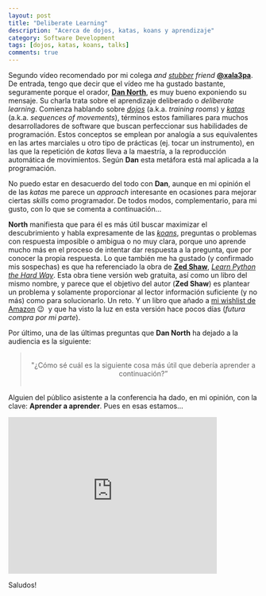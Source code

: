 ```yaml
---
layout: post
title: "Deliberate Learning"
description: "Acerca de dojos, katas, koans y aprendizaje"
category: Software Development
tags: [dojos, katas, koans, talks]
comments: true
---
```


Segundo vídeo recomendado por mi colega *and [stubber](https://www.stubhub.com/about-us/) friend* [**@xala3pa**](https://twitter.com/xala3pa). De entrada, tengo que decir que el vídeo me ha gustado bastante, seguramente porque el orador, [**Dan North**](https://dannorth.net/about/), es muy bueno exponiendo su mensaje. Su charla trata sobre el aprendizaje deliberado o *deliberate learning*. Comienza hablando sobre [*dojos*](https://es.wikipedia.org/wiki/D%C5%8Dj%C5%8D) (a.k.a. *training rooms*) y [*katas*](https://es.wikipedia.org/wiki/Kata) (a.k.a. *sequences of movements*), términos estos familiares para muchos desarrolladores de software que buscan perfeccionar sus habilidades de programación. Estos conceptos se emplean por analogía a sus equivalentes en las artes marciales u otro tipo de prácticas (ej. tocar un instrumento), en las que la repetición de *katas* lleva a la maestría, a la reproducción automática de movimientos. Según **Dan** esta metáfora está mal aplicada a la programación.

No puedo estar en desacuerdo del todo con **Dan**, aunque en mi opinión el de las *katas* me parece un *approach* interesante en ocasiones para mejorar ciertas *skills* como programador. De todos modos, complementario, para mi gusto, con lo que se comenta a continuación...

**North** manifiesta que para él es más útil buscar maximizar el descubrimiento y habla expresamente de las [*koans*](https://es.wikipedia.org/wiki/K%C5%8Dan), preguntas o problemas con respuesta imposible o ambigua o no muy clara, porque uno aprende mucho más en el proceso de intentar dar respuesta a la pregunta, que por conocer la propia respuesta. Lo que también me ha gustado (y confirmado mis sospechas) es que ha referenciado la obra de [**Zed Shaw**](https://zedshaw.com/about/), [*Learn Python the Hard Way*](https://learnpythonthehardway.org/). Esta obra tiene versión web gratuita, así como un libro del mismo nombre, y parece que el objetivo del autor (**Zed Shaw**) es plantear un problema y solamente proporcionar al lector información suficiente (y no más) como para solucionarlo. Un reto. Y un libro que añado a [mi wishlist de Amazon](http://www.amazon.es/registry/wishlist/2LHNCDY7WK8TK/ref=cm_sw_r_tw_ws_x_6kRzzbNJCSKRH) 😉&nbsp;&nbsp;y que ha visto la luz en esta versión hace pocos días (*futura compra por mi parte*).

Por último, una de las últimas preguntas que **Dan North** ha dejado a la audiencia es la siguiente:

<center>
<blockquote>
<br />
"¿Cómo sé cuál es la siguiente cosa más útil que debería aprender a continuación?”
<br /><br />
</blockquote>
</center>

Alguien del público asistente a la conferencia ha dado, en mi opinión, con la clave: **Aprender a aprender**. Pues en esas estamos...

<iframe width="420" height="315" src="https://www.youtube.com/embed/SPj-23z-hQA" frameborder="0" allowfullscreen>&nbsp;</iframe>
<p></p>

Saludos!